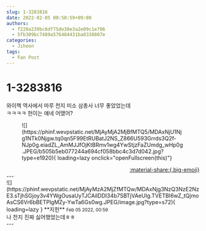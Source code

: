 ```yaml
---
slug: 1-3283816
date: 2022-02-05 00:58:59+09:00
authors:
  - f228a239bc6df75de30e3a2e09c1e706
  - 5fb309bc7489a576484431ba8338807e
categories:
  - Jiheon
tags:
  - Fan Post
---
```


# 1-3283816

<div class="post-container" markdown="1">
<div class="content-container md-sidebar__scrollwrap" markdown="1">

와이책 역사에서 마루 천지 미소 삼총사 너무 좋았었는데<br>ㅋㅋㅋㅋ 헌이는 얘네 어땠어?
<figure markdown="1">
![](https://phinf.wevpstatic.net/MjAyMjA2MjBfMTQ5/MDAxNjU1Njg1NTk0Njgw.tq0qn5F99EtRUBatJ2NS_Z866U593Grrds3Q2f-NJp0g.eiadZL_AmMJJfOjKtBRmv1wg4YwStjzFaZUmdg_wHp0g.JPEG/b505b5eb077244a694cf058bbc4c3d7d042.jpg?type=e1920){ loading=lazy onclick="openFullscreen(this)"}
</figure>


</div>
</div>

<div style="text-align: right;" markdown="1">
<a href="https://weverse.io/fromis9/fanpost/1-3283816" style="text-align: right;">:material-share:{.big-emoji}</a>
</div>
---

<div class="comments-container md-sidebar__scrollwrap" markdown="1">
<div class="comment" markdown="1">
<div class='id-container' markdown="1">
![](https://phinf.wevpstatic.net/MjAyMzA2MjZfMTQw/MDAxNjg3NzQ3NzE2NzE3.sTjhSGjoy3v4YWgOusaUyTJCAiIDDI34b7SBTjVAeUIg.TVETBI6wZ_tQjmoAsCS6Vr6bBETPlgMZy-YwTa6Gs0wg.JPEG/image.jpg?type=s72){ loading=lazy }
**<span class="artist">지헌</span>** <small>Feb 05 2022, 00:59</small><br>
</div>
<div class='comment-body' markdown="1">
나 천지 진짜 싫어했었는데ㅎㅎ
</div>
</div>
</div>
---
